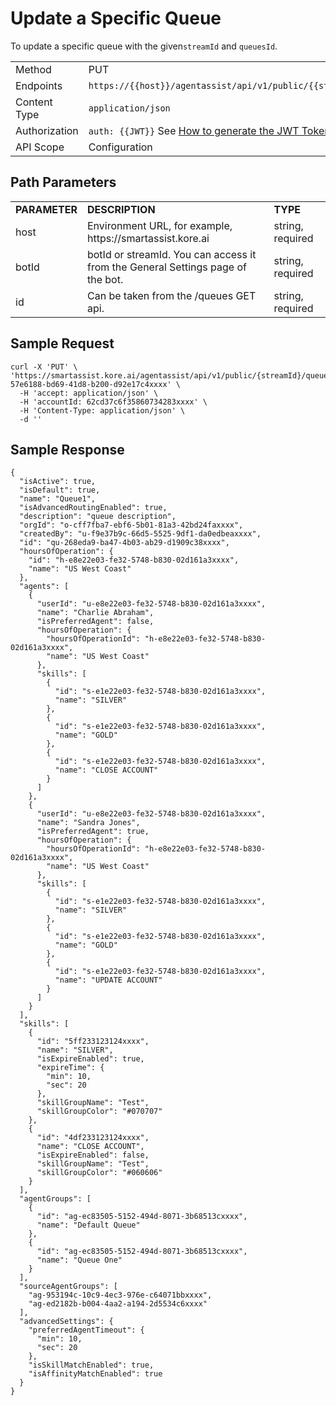 # Update a Specific Queue

To update a specific queue with the given`streamId` and `queuesId`.

<table>
  <tr>
   <td>Method
   </td>
   <td>PUT
   </td>
  </tr>
  <tr>
   <td>Endpoints
   </td>
   <td><code>https://{{host}}/agentassist/api/v1/public/{{streamId}}/queues/{id}</code>
   </td>
  </tr>
  <tr>
   <td>Content Type
   </td>
   <td><code>application/json</code>
   </td>
  </tr>
  <tr>
   <td>Authorization
   </td>
   <td><code>auth: {{JWT}}</code>
See <a href="https://docs.kore.ai/smartassist/api/api-setup/#Generating_a_JWT_token">How to generate the JWT Token.</a>
   </td>
  </tr>
  <tr>
   <td>API Scope
   </td>
   <td>Configuration
   </td>
  </tr>
</table>

## Path Parameters

<table>
  <tr>
   <td><strong>PARAMETER</strong>
   </td>
   <td><strong>DESCRIPTION</strong>
   </td>
   <td><strong>TYPE</strong>
   </td>
  </tr>
  <tr>
   <td>host
   </td>
   <td>Environment URL, for example, https://smartassist.kore.ai
   </td>
   <td>string, required
   </td>
  </tr>
  <tr>
   <td>botId
   </td>
   <td>botId or streamId. You can access it from the General Settings page of the bot.
   </td>
   <td>string, required
   </td>
  </tr>
  <tr>
   <td>id
   </td>
   <td>Can be taken from the /queues GET api.
   </td>
   <td>string, required
   </td>
  </tr>
</table>

## Sample Request

```
curl -X 'PUT' \ 'https://smartassist.kore.ai/agentassist/api/v1/public/{streamId}/queues/qu-57e6188-bd69-41d8-b200-d92e17c4xxxx' \
  -H 'accept: application/json' \
  -H 'accountId: 62cd37c6f35860734283xxxx' \
  -H 'Content-Type: application/json' \
  -d ''
```

## Sample Response

```
{
  "isActive": true,
  "isDefault": true,
  "name": "Queue1",
  "isAdvancedRoutingEnabled": true,
  "description": "queue description",
  "orgId": "o-cff7fba7-ebf6-5b01-81a3-42bd24faxxxx",
  "createdBy": "u-f9e37b9c-66d5-5525-9df1-da0edbeaxxxx",
  "id": "qu-268eda9-ba47-4b03-ab29-d1909c38xxxx",
  "hoursOfOperation": {
    "id": "h-e8e22e03-fe32-5748-b830-02d161a3xxxx",
    "name": "US West Coast"
  },
  "agents": [
    {
      "userId": "u-e8e22e03-fe32-5748-b830-02d161a3xxxx",
      "name": "Charlie Abraham",
      "isPreferredAgent": false,
      "hoursOfOperation": {
        "hoursOfOperationId": "h-e8e22e03-fe32-5748-b830-02d161a3xxxx",
        "name": "US West Coast"
      },
      "skills": [
        {
          "id": "s-e1e22e03-fe32-5748-b830-02d161a3xxxx",
          "name": "SILVER"
        },
        {
          "id": "s-e1e22e03-fe32-5748-b830-02d161a3xxxx",
          "name": "GOLD"
        },
        {
          "id": "s-e1e22e03-fe32-5748-b830-02d161a3xxxx",
          "name": "CLOSE ACCOUNT"
        }
      ]
    },
    {
      "userId": "u-e8e22e03-fe32-5748-b830-02d161a3xxxx",
      "name": "Sandra Jones",
      "isPreferredAgent": true,
      "hoursOfOperation": {
        "hoursOfOperationId": "h-e8e22e03-fe32-5748-b830-02d161a3xxxx",
        "name": "US West Coast"
      },
      "skills": [
        {
          "id": "s-e1e22e03-fe32-5748-b830-02d161a3xxxx",
          "name": "SILVER"
        },
        {
          "id": "s-e1e22e03-fe32-5748-b830-02d161a3xxxx",
          "name": "GOLD"
        },
        {
          "id": "s-e1e22e03-fe32-5748-b830-02d161a3xxxx",
          "name": "UPDATE ACCOUNT"
        }
      ]
    }
  ],
  "skills": [
    {
      "id": "5ff233123124xxxx",
      "name": "SILVER",
      "isExpireEnabled": true,
      "expireTime": {
        "min": 10,
        "sec": 20
      },
      "skillGroupName": "Test",
      "skillGroupColor": "#070707"
    },
    {
      "id": "4df233123124xxxx",
      "name": "CLOSE ACCOUNT",
      "isExpireEnabled": false,
      "skillGroupName": "Test",
      "skillGroupColor": "#060606"
    }
  ],
  "agentGroups": [
    {
      "id": "ag-ec83505-5152-494d-8071-3b68513cxxxx",
      "name": "Default Queue"
    },
    {
      "id": "ag-ec83505-5152-494d-8071-3b68513cxxxx",
      "name": "Queue One"
    }
  ],
  "sourceAgentGroups": [
    "ag-953194c-10c9-4ec3-976e-c64071bbxxxx",
    "ag-ed2182b-b004-4aa2-a194-2d5534c6xxxx"
  ],
  "advancedSettings": {
    "preferredAgentTimeout": {
      "min": 10,
      "sec": 20
    },
    "isSkillMatchEnabled": true,
    "isAffinityMatchEnabled": true
  }
}
```